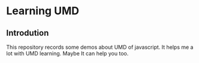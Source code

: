 # Learning UMD

## Introdution

This repository records some demos about UMD of javascript.
It helps me a lot with UMD learning.
Maybe It can help you too.
